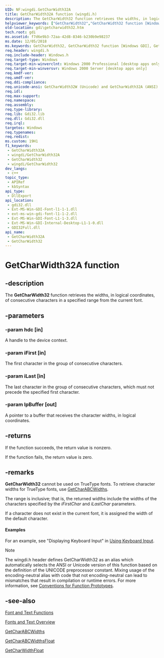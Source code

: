 ```yaml
---
UID: NF:wingdi.GetCharWidth32A
title: GetCharWidth32A function (wingdi.h)
description: The GetCharWidth32 function retrieves the widths, in logical coordinates, of consecutive characters in a specified range from the current font.
helpviewer_keywords: ["GetCharWidth32","GetCharWidth32 function [Windows GDI]","GetCharWidth32A","GetCharWidth32W","_win32_GetCharWidth32","gdi.getcharwidth32","wingdi/GetCharWidth32","wingdi/GetCharWidth32A","wingdi/GetCharWidth32W"]
old-location: gdi\getcharwidth32.htm
tech.root: gdi
ms.assetid: f7d6e9b3-72aa-42d8-8346-b230b9e98237
ms.date: 12/05/2018
ms.keywords: GetCharWidth32, GetCharWidth32 function [Windows GDI], GetCharWidth32A, GetCharWidth32W, _win32_GetCharWidth32, gdi.getcharwidth32, wingdi/GetCharWidth32, wingdi/GetCharWidth32A, wingdi/GetCharWidth32W
req.header: wingdi.h
req.include-header: Windows.h
req.target-type: Windows
req.target-min-winverclnt: Windows 2000 Professional [desktop apps only]
req.target-min-winversvr: Windows 2000 Server [desktop apps only]
req.kmdf-ver: 
req.umdf-ver: 
req.ddi-compliance: 
req.unicode-ansi: GetCharWidth32W (Unicode) and GetCharWidth32A (ANSI)
req.idl: 
req.max-support: 
req.namespace: 
req.assembly: 
req.type-library: 
req.lib: Gdi32.lib
req.dll: Gdi32.dll
req.irql: 
targetos: Windows
req.typenames: 
req.redist: 
ms.custom: 19H1
f1_keywords:
 - GetCharWidth32A
 - wingdi/GetCharWidth32A
 - GetCharWidth32
 - wingdi/GetCharWidth32
dev_langs:
 - c++
topic_type:
 - APIRef
 - kbSyntax
api_type:
 - DllExport
api_location:
 - gdi32.dll
 - Ext-MS-Win-GDI-Font-l1-1-1.dll
 - ext-ms-win-gdi-font-l1-1-2.dll
 - Ext-MS-Win-GDI-Font-L1-1-3.dll
 - Ext-MS-Win-GDI-Internal-Desktop-L1-1-0.dll
 - GDI32Full.dll
api_name:
 - GetCharWidth32A
 - GetCharWidth32
---
```


# GetCharWidth32A function


## -description

The <b>GetCharWidth32</b> function retrieves the widths, in logical coordinates, of consecutive characters in a specified range from the current font.

## -parameters

### -param hdc [in]

A handle to the device context.

### -param iFirst [in]

The first character in the group of consecutive characters.

### -param iLast [in]

The last character in the group of consecutive characters, which must not precede the specified first character.

### -param lpBuffer [out]

A pointer to a buffer that receives the character widths, in logical coordinates.

## -returns

If the function succeeds, the return value is nonzero.

If the function fails, the return value is zero.

## -remarks

<b>GetCharWidth32</b> cannot be used on TrueType fonts. To retrieve character widths for TrueType fonts, use <a href="/windows/desktop/api/wingdi/nf-wingdi-getcharabcwidthsa">GetCharABCWidths</a>.

The range is inclusive; that is, the returned widths include the widths of the characters specified by the <i>iFirstChar</i> and <i>iLastChar</i> parameters.

If a character does not exist in the current font, it is assigned the width of the default character.


#### Examples

For an example, see "Displaying Keyboard Input" in <a href="/windows/desktop/inputdev/using-keyboard-input">Using Keyboard Input</a>.

<div class="code"></div>




> [!NOTE]
> The wingdi.h header defines GetCharWidth32 as an alias which automatically selects the ANSI or Unicode version of this function based on the definition of the UNICODE preprocessor constant. Mixing usage of the encoding-neutral alias with code that not encoding-neutral can lead to mismatches that result in compilation or runtime errors. For more information, see [Conventions for Function Prototypes](/windows/win32/intl/conventions-for-function-prototypes).

## -see-also

<a href="/windows/desktop/gdi/font-and-text-functions">Font and Text Functions</a>



<a href="/windows/desktop/gdi/fonts-and-text">Fonts and Text Overview</a>



<a href="/windows/desktop/api/wingdi/nf-wingdi-getcharabcwidthsa">GetCharABCWidths</a>



<a href="/windows/desktop/api/wingdi/nf-wingdi-getcharabcwidthsfloata">GetCharABCWidthsFloat</a>



<a href="/windows/desktop/api/wingdi/nf-wingdi-getcharwidthfloata">GetCharWidthFloat</a>

